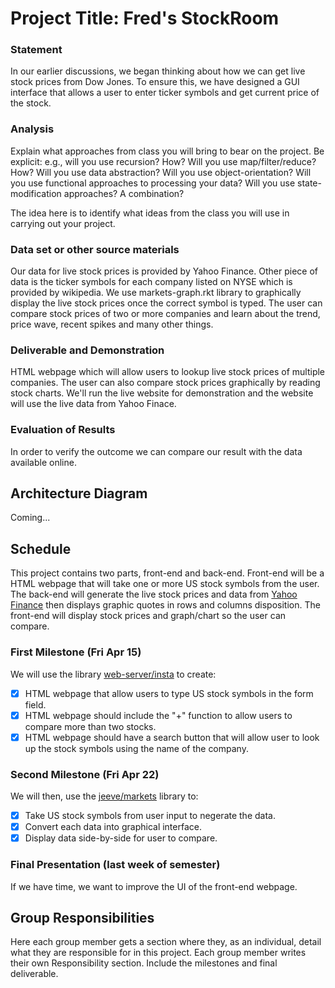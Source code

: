 # Project Title: Fred's StockRoom

### Statement
In our earlier discussions, we began thinking about how we can get live stock prices from Dow Jones. To ensure this, we have designed a GUI interface that allows a user to enter ticker symbols and get current price of the stock.

### Analysis
Explain what approaches from class you will bring to bear on the project. Be explicit: e.g., will you use recursion? How? Will you use map/filter/reduce? How? Will you use data abstraction? Will you use object-orientation? Will you use functional approaches to processing your data? Will you use state-modification approaches? A combination?

The idea here is to identify what ideas from the class you will use in carrying out your project. 

### Data set or other source materials
Our data for live stock prices is provided by Yahoo Finance. Other piece of data is the ticker symbols for each company listed on NYSE which is provided by wikipedia. We use markets-graph.rkt library to graphically display the live stock prices once the correct symbol is typed. The user can compare stock prices of two or more companies and learn about the trend, price wave, recent spikes and many other things. 

### Deliverable and Demonstration
HTML webpage which will allow users to lookup live stock prices of multiple companies. The user can also compare stock prices graphically by reading stock charts. We'll run the live website for demonstration and the website will use the live data from Yahoo Finace. 

### Evaluation of Results
In order to verify the outcome we can compare our result with the data available online.

## Architecture Diagram

Coming...

## Schedule
This project contains two parts, front-end and back-end. Front-end will be a HTML webpage that will take one or more US stock symbols from the user. The back-end will generate the live stock prices and data from [Yahoo Finance](http://finance.yahoo.com/stock-center/) then displays graphic quotes in rows and columns disposition. The front-end will display stock prices and graph/chart so the user can compare.

### First Milestone (Fri Apr 15)
We will use the library [web-server/insta](https://docs.racket-lang.org/web-server/run.html) to create:
- [x] HTML webpage that allow users to type US stock symbols in the form field.
- [x] HTML webpage should include the "+" function to allow users to compare more than two stocks.
- [x] HTML webpage should have a search button that will allow user to look up the stock symbols using the name of the company.

### Second Milestone (Fri Apr 22)
We will then, use the [jeeve/markets](https://planet.racket-lang.org/package-source/jeeve/markets.plt/1/2/planet-docs/manual/index.html) library to:
- [x] Take US stock symbols from user input to negerate the data.
- [x] Convert each data into graphical interface.
- [x] Display data side-by-side for user to compare. 

### Final Presentation (last week of semester)
If we have time, we want to improve the UI of the front-end webpage.

## Group Responsibilities
Here each group member gets a section where they, as an individual, detail what they are responsible for in this project. Each group member writes their own Responsibility section. Include the milestones and final deliverable.


